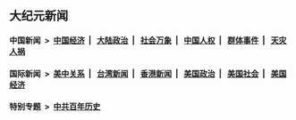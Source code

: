 ## 大纪元新闻

#### 中国新闻 &nbsp;>&nbsp; [中国经济](indexes/ncid283/README.md?06300045) &nbsp;| &nbsp; [大陆政治](indexes/ncid277/README.md?06300045) &nbsp;| &nbsp; [社会万象](indexes/ncid282/README.md?06300045) &nbsp;| &nbsp; [中国人权](indexes/ncid278/README.md?06300045) &nbsp;| &nbsp; [群体事件](indexes/ncid279/README.md?06300045) &nbsp;| &nbsp; [天灾人祸](indexes/ncid280/README.md?06300045)

#### 国际新闻 &nbsp;>&nbsp; [美中关系](indexes/nf1412576/README.md?06300045) &nbsp;| &nbsp; [台湾新闻](indexes/ncid1349361/README.md?06300045) &nbsp;| &nbsp; [香港新闻](indexes/ncid1349362/README.md?06300045) &nbsp;| &nbsp; [美国政治](indexes/ncid1078159/README.md?06300045) &nbsp;| &nbsp; [美国社会](indexes/ncid1078160/README.md?06300045) &nbsp;| &nbsp; [美国经济](indexes/ncid1078158/README.md?06300045)

#### 特别专题 &nbsp;>&nbsp; [中共百年历史](https://github.com/epoch-news/epoch-special/blob/master/README.md?06300045)  
